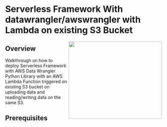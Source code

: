 # Serverless Framework With datawrangler/awswrangler with Lambda on existing S3 Bucket
<img src="https://miro.medium.com/max/640/1*2GGXlDs3WKlw_tFGbE3LoQ.webp" align="right"
     width="300" height="250">

## Overview
Walkthrough on how to deploy Serverless Framework with AWS Data Wrangler Python Library with an AWS Lambda Function triggered on existing S3 bucket on uploading data and reading/writing data on the same S3.

## Prerequisites
